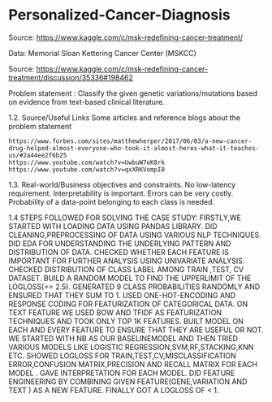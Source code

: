 # Personalized-Cancer-Diagnosis

Source: https://www.kaggle.com/c/msk-redefining-cancer-treatment/

Data: Memorial Sloan Kettering Cancer Center (MSKCC)

Source: https://www.kaggle.com/c/msk-redefining-cancer-treatment/discussion/35336#198462

Problem statement :
    Classify the given genetic variations/mutations based on evidence from text-based clinical literature.

1.2. Source/Useful Links
    Some articles and reference blogs about the problem statement

    https://www.forbes.com/sites/matthewherper/2017/06/03/a-new-cancer-drug-helped-almost-everyone-who-took-it-almost-heres-what-it-teaches-us/#2a44ee2f6b25
    https://www.youtube.com/watch?v=UwbuW7oK8rk
    https://www.youtube.com/watch?v=qxXRKVompI8

1.3. Real-world/Business objectives and constraints.
    No low-latency requirement.
    Interpretability is important.
    Errors can be very costly.
    Probability of a data-point belonging to each class is needed.


1.4 STEPS FOLLOWED FOR SOLVING THE CASE STUDY:
    FIRSTLY,WE STARTED WITH LOADING DATA USING PANDAS LIBRARY.
    DID CLEANING,PREPROCESSING OF DATA USING VARIOUS NLP TECHNIQUES.
    DID EDA FOR UNDERSTANDING THE UNDERLYING PATTERN AND DISTRIBUTION OF DATA.
    CHECKED WHETHER EACH FEATURE IS IMPORTANT FOR FURTHER ANALYSIS USING UNIVARIATE ANALYSIS.
    CHECKED DISTRIBUTION OF CLASS LABEL AMONG TRAIN ,TEST, CV DATASET.
    BUILD A RANDOM MODEL TO FIND THE UPPERLIMIT OF THE LOGLOSS(== 2.5).
    GENERATED 9 CLASS PROBABILITIES RANDOMLY AND ENSURED THAT THEY SUM TO 1.
    USED ONE-HOT-ENCODING AND RESPONSE CODING FOR FEATURIZATION OF CATEGORICAL DATA.
    ON TEXT FEATURE WE USED BOW AND TFIDF AS FEATURIZATION TECHNIQUES AND TOOK ONLY TOP 1K FEATURES.
    BUILT MODEL ON EACH AND EVERY FEATURE TO ENSURE THAT THEY ARE USEFUL OR NOT.
    WE STARTED WITH NB AS OUR BASELINEMODEL AND THEN TRIED VARIOUS MODELS LIKE LOGISTIC REGRESSION,SVM,RF,STACKING,KNN ETC.
    SHOWED LOGLOSS FOR TRAIN,TEST,CV,MISCLASSIFICATION ERROR,CONFUSION MATRIX,PRECISION AND RECALL MATRIX FOR EACH MODEL .
    GAVE INTERPRETATION FOR EACH MODEL.
    DID FEATURE ENGINEERING BY COMBINING GIVEN FEATURE(GENE,VARIATION AND TEXT ) AS A NEW FEATURE.
    FINALLY GOT A LOGLOSS OF < 1.
